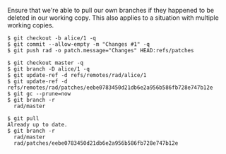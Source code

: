 Ensure that we're able to pull our own branches if they happened to be deleted
in our working copy. This also applies to a situation with multiple working
copies.

```
$ git checkout -b alice/1 -q
$ git commit --allow-empty -m "Changes #1" -q
$ git push rad -o patch.message="Changes" HEAD:refs/patches
```

```
$ git checkout master -q
$ git branch -D alice/1 -q
$ git update-ref -d refs/remotes/rad/alice/1
$ git update-ref -d refs/remotes/rad/patches/eebe0783450d21db6e2a956b586fb728e747b12e
$ git gc --prune=now
$ git branch -r
  rad/master
```

```
$ git pull
Already up to date.
$ git branch -r
  rad/master
  rad/patches/eebe0783450d21db6e2a956b586fb728e747b12e
```
